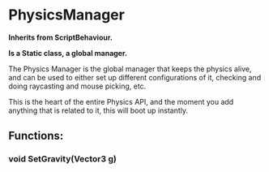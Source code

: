 # PhysicsManager

**Inherits from ScriptBehaviour.**

**Is a Static class, a global manager.**

The Physics Manager is the global manager that keeps the physics alive, and can be used to either set up different configurations of it, checking and doing raycasting and mouse picking, etc.

This is the heart of the entire Physics API, and the moment you add anything that is related to it, this will boot up instantly.

## Functions:

### void SetGravity(Vector3 g)